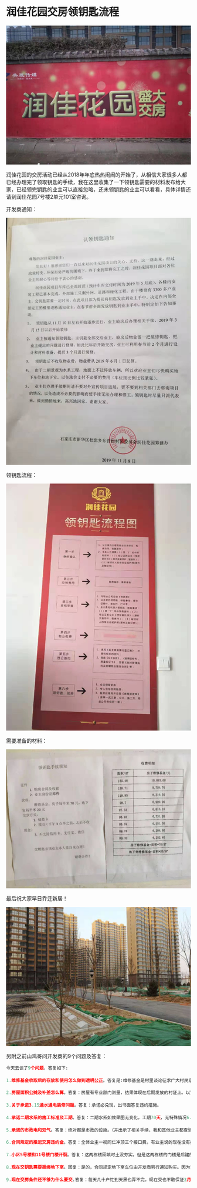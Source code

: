 # 润佳花园交房领钥匙流程

![盛大交房](imgs/key01.jpg)

润佳花园的交房活动已经从2018年年底热热闹闹的开始了，从相信大家很多人都已经办理完了领取钥匙的手续，我在这里收集了一下领钥匙需要的材料发布给大家，已经领完钥匙的业主可以直接忽略，还未领钥匙的业主可以看看，具体详情还请到润佳花园7号楼2单元101室咨询。

开发商通知：

![流程](imgs/key03.jpg)

领钥匙流程：

![流程](imgs/key.jpg)

需要准备的材料：

![材料](imgs/key02.jpg)

最后祝大家早日乔迁新居！

![材料](imgs/all01.jpg)

另附之前山鸡哥问开发商的9个问题及答复：
```python
今天去谈了9个问题，答复如下:

1.维修基金收取后的存放和使用怎么做到透明公正。答复是:维修基金是村里谈论征求广大村民意见必须收取，也是为日后维修启保障作用。由村委会开户，同物业开发商三方监管，待业主委员会成立后开发商退出业委会进入。由物业按时公示基金状况便于业主们知情监督。

2.房屋面积公摊及补差怎么算。答复：房屋有专业部门测量，结果体现在后期发放的村证上。以证上面积为准随公摊一起公布多退少补。

3.关于承诺3.15通水通电装修问题。答复：承诺必兑现，出书面答复违约措施。

4.承诺二期水系的施工标准及工期。答复：二期水系如效果图无变化，工期70天，无特殊情况6.1日前完工。

5.承诺的市政电和双气。答复：绝对都是市政的设施。（并出示了相关手续，我和其他业主都查验了，不让拍照）

6.合同规定的推迟交房违约金。答复：全体业主一视同仁冲顶三个接口费。有业主说的现在没有接口费了。这个签订合同时是有的，国家取消接口费也有规定有.原来合同上收取接口费的自行处理。所以有赔有赚但都不大，一律冲顶。

7.小区5号楼和11号楼门楼开裂。答复：这两栋楼回填时土没夯实。但是这两栋楼的门楼是后建的和楼体是分开的不影响楼体。并且处理完毕没有问题了。

8.现在交钥匙需要捆绑地下室。回复：是的，合同规定地下室车位由开发商另行通知购买。因为当时没有面积。现在有了，而且闲置很多，交完钥匙都不买那地下室就没有意义和价值了，所以现在领钥匙买地下室。如果有两套房的可以买一个地下室。通知领钥匙买的有优惠，过期来的优惠取消。

9.现在交房条件还不够为什么要交.答复：每天几十户忙到天黑也弄不完，现在交也不敢保证3月15号前能交完，等都来领钥匙等着装修就更耽误事情了。  
```